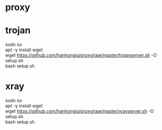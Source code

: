 # proxy
# trojan
sudo    su  
apt     -y    install    wget  
wget    https://github.com/hanhongju/proxy/raw/master/trojanserver.sh    -O    setup.sh  
bash    setup.sh

# xray
sudo    su  
apt     -y    install    wget  
wget    https://github.com/hanhongju/proxy/raw/master/xrayserver.sh    -O    setup.sh  
bash    setup.sh  
  
  
  
